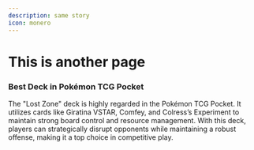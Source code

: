 ```yaml
---
description: same story
icon: monero
---
```


# This is another page

### Best Deck in Pokémon TCG Pocket

The "Lost Zone" deck is highly regarded in the Pokémon TCG Pocket. It utilizes cards like Giratina VSTAR, Comfey, and Colress’s Experiment to maintain strong board control and resource management. With this deck, players can strategically disrupt opponents while maintaining a robust offense, making it a top choice in competitive play.
